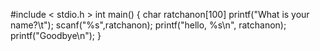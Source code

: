 #include < stdio.h >
int main()
{
	char ratchanon[100]
	printf("What is your name?\t");
	scanf("%s",ratchanon);
	printf("hello, %s\n", ratchanon);
	printf("Goodbye\n"); 
}
